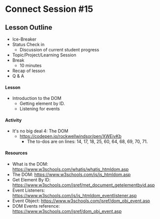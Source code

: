 # Connect Session #15

## Lesson Outline

  * Ice-Breaker
  * Status Check in
    * Discussion of current student progress
  * Topic/Project/Learning Session
  * Break
    * 10 minutes
  * Recap of lesson
  * Q & A

#### Lesson

  * Introduction to the DOM
    * Getting element by ID.
    * Listening for events

#### Activity

  * It's no big deal 4: The DOM
    * https://codepen.io/rockwellwindsor/pen/XWEjvKb
      * The to-dos are on lines: 14, 17, 18, 25, 60, 64, 68, 69, 70, 71.

#### Resources

  * What is the DOM: https://www.w3schools.com/whatis/whatis_htmldom.asp
  * The DOM: https://www.w3schools.com/js/js_htmldom.asp
  * Get Element By ID: https://www.w3schools.com/jsref/met_document_getelementbyid.asp
  * Event Listeners: https://www.w3schools.com/js/js_htmldom_eventlistener.asp
  * Event Object: https://www.w3schools.com/jsref/dom_obj_event.asp
  * DOM Events reference: https://www.w3schools.com/jsref/dom_obj_event.asp

